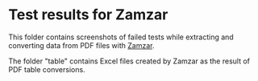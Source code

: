 Test results for Zamzar
=======================

This folder contains screenshots of failed tests while extracting and converting data from PDF files with [Zamzar](http://www.zamzar.com/).

The folder "table" contains Excel files created by Zamzar as the result of PDF table conversions.